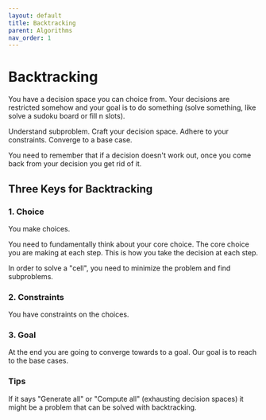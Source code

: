 ```yaml
---
layout: default
title: Backtracking
parent: Algorithms
nav_order: 1
---
```


# Backtracking

You have a decision space you can choice from. Your decisions are restricted somehow
and your goal is to do something (solve something, like solve a sudoku board or fill n slots).

Understand subproblem. Craft your decision space. Adhere to your constraints. Converge to a
base case.

You need to remember that if a decision doesn't work out, once you come back from your decision
you get rid of it.

## Three Keys for Backtracking

### 1. Choice

You make choices.

You need to fundamentally think about your core choice. The core choice you are making at
each step. This is how you take the decision at each step.

In order to solve a "cell", you need to minimize the problem and find subproblems.

### 2. Constraints

You have constraints on the choices.

### 3. Goal

At the end you are going to converge towards to a goal. Our goal is to reach to the base
cases.

### Tips

If it says "Generate all" or "Compute all" (exhausting decision spaces) it might be a problem
that can be solved with backtracking.
